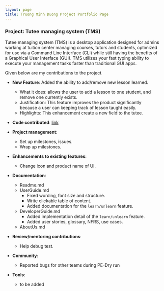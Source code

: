 ```yaml
---
layout: page
title: Truong Minh Duong Project Portfolio Page
---
```


### Project: Tutee managing system (TMS)

Tutee managing system (TMS) is a desktop application designed for admins working at tuition center managing courses, tutors and students, optimized for use via a Command Line Interface (CLI) while still having the benefits of a Graphical User Interface (GUI). TMS utilizes your fast typing ability to execute your management tasks faster than traditional GUI apps.

Given below are my contributions to the project.

* **New Feature**: Added the ability to add/remove new lesson learned.
  * What it does: allows the user to add a lesson to one student, and remove one currently exists.
  * Justification: This feature improves the product significantly because a user can keeping track of lesson taught easily.
  * Highlights: This enhancement create a new field to the tutee.
  <!--* Credits: *{mention here if you reused any code/ideas from elsewhere or if a third-party library is heavily used in the feature so that a reader can make a more accurate judgement of how much effort went into the feature}* -->


* **Code contributed**: [link](https://nus-cs2103-ay2223s2.github.io/tp-dashboard/?search=zhongli5712&breakdown=true&sort=groupTitle%20dsc&sortWithin=title&since=2023-02-17&timeframe=commit&mergegroup=&groupSelect=groupByRepos&checkedFileTypes=docs~functional-code~test-code~other)
* **Project management**:
  * Set up milestones, issues.
  * Wrap up milestones.

* **Enhancements to existing features**:
  * Change icon and product name of UI.

* **Documentation**:
  * Readme.md
  * UserGuide.md
    * Fixed wording, font size and structure.
    * Write clickable table of content.
    * Added documentation for the `learn/unlearn` feature.
  * DeveloperGuide.md
    * Added implementation detail of the `learn/unlearn` feature.
    * Added user stories, glossary, NFRS, use cases.
  * AboutUs.md
  
* **Review/mentoring contributions**:
  * Help debug test.

* **Community**:
  * Reported bugs for other teams during PE-Dry run

* **Tools**:
  * to be added
